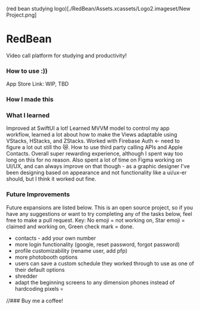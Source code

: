 (red bean studying logo)[./RedBean/Assets.xcassets/Logo2.imageset/New Project.png]
# RedBean
Video call platform for studying and productivity!

### How to use :))
App Store Link: WIP, TBD

### How I made this

### What I learned
Improved at SwiftUI a lot! Learned MVVM model to control my app workflow, learned a lot about how to make the Views adaptable using VStacks, HStacks, and ZStacks. Worked with Firebase Auth <- need to figure a lot out still tho 😿. How to use third party calling APIs and Apple Contacts. Overall super rewarding experience, although I spent way too long on this for no reason. Also spent a lot of time on Figma working on UI/UX, and can always improve on that though - as a graphic designer I've been designing based on appearance and not functionality like a ui/ux-er should, but I think it worked out fine.

### Future Improvements
Future expansions are listed below. This is an open source project, so if you have any suggestions or want to try completing any of the tasks below, feel free to make a pull request. Key: No emoji = not working on, Star emoji = claimed and working on, Green check mark = done.
- contacts - add your own number
- more login functionality (google, reset password, forgot password)
- profile customizability (rename user, add pfp)
- more photobooth options
- users can save a custom schedule they worked through to use as one of their default options
- shredder
- adapt the beginning screens to any dimension phones instead of hardcoding pixels :skull:

//### Buy me a coffee!

